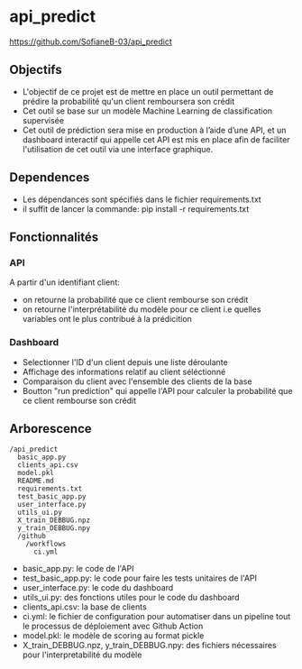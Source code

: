 # api_predict

https://github.com/SofianeB-03/api_predict


## Objectifs

- L'objectif de ce projet est de mettre en place un outil permettant de prédire la probabilité qu'un client remboursera son crédit
- Cet outil se base sur un modèle Machine Learning de classification supervisée
- Cet outil de prédiction sera mise en production à l’aide d’une API, et un dashboard interactif qui appelle cet API est mis en place afin de faciliter l'utilisation de cet outil via une interface graphique.


## Dependences

- Les dépendances sont spécifiés dans le fichier requirements.txt
- il suffit de lancer la commande: pip install -r requirements.txt


## Fonctionnalités

### API

A partir d'un identifiant client:
- on retourne la probabilité que ce client rembourse son crédit
- on retourne l'interprétabilité du modèle pour ce client i.e quelles variables ont le plus contribué à la prédicition


### Dashboard

- Selectionner l'ID d'un client depuis une liste déroulante
- Affichage des informations relatif au client séléctionné
- Comparaison du client avec l'ensemble des clients de la base
- Boutton "run prediction" qui appelle l'API pour calculer la probabilité que ce client rembourse son crédit


## Arborescence

	/api_predict
	  basic_app.py
	  clients_api.csv
	  model.pkl
	  README.md
	  requirements.txt
	  test_basic_app.py
	  user_interface.py
	  utils_ui.py
	  X_train_DEBBUG.npz
	  y_train_DEBBUG.npy
	  /github
	    /workflows
		  ci.yml

- basic_app.py: le code de l'API
- test_basic_app.py: le code pour faire les tests unitaires de l'API
- user_interface.py: le code du dashboard
- utils_ui.py: des fonctions utiles pour le code du dashboard
- clients_api.csv: la base de clients
- ci.yml: le fichier de configuration pour automatiser dans un pipeline tout le processus de déploiement avec Github Action
- model.pkl: le modèle de scoring au format pickle
- X_train_DEBBUG.npz, y_train_DEBBUG.npy: des fichiers nécessaires pour l'interpretabilité du modèle